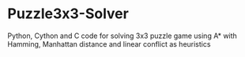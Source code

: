 # Puzzle3x3-Solver
Python, Cython and C code for solving 3x3 puzzle game using A* with Hamming, Manhattan distance and linear conflict as heuristics
